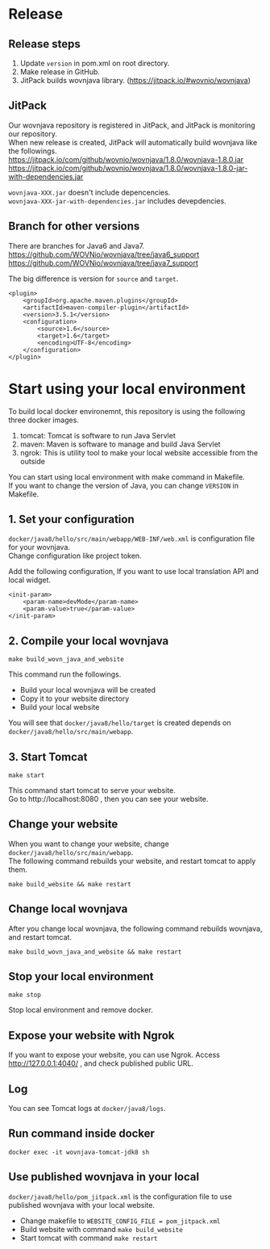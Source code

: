 # Release
## Release steps
1. Update `version` in pom.xml on root directory.
2. Make release in GitHub.
3. JitPack builds wovnjava library. (https://jitpack.io/#wovnio/wovnjava)  

## JitPack
Our wovnjava repository is registered in JitPack, and JitPack is monitoring our repository.  
When new release is created, JitPack will automatically build wovnjava like the followings.  
https://jitpack.io/com/github/wovnio/wovnjava/1.8.0/wovnjava-1.8.0.jar
https://jitpack.io/com/github/wovnio/wovnjava/1.8.0/wovnjava-1.8.0-jar-with-dependencies.jar

`wovnjava-XXX.jar` doesn't include depencencies.  
`wovnjava-XXX-jar-with-dependencies.jar` includes devepdencies.

## Branch for other versions
There are branches for Java6 and Java7.  
https://github.com/WOVNio/wovnjava/tree/java6_support
https://github.com/WOVNio/wovnjava/tree/java7_support

The big difference is version for `source` and `target`.
```
<plugin>
    <groupId>org.apache.maven.plugins</groupId>
    <artifactId>maven-compiler-plugin</artifactId>
    <version>3.5.1</version>
    <configuration>
        <source>1.6</source>
        <target>1.6</target>
        <encoding>UTF-8</encoding>
    </configuration>
</plugin>
```

# Start using your local environment
To build local docker environemnt, this repository is using the following three docker images.
1. tomcat: Tomcat is software to run Java Servlet
2. maven: Maven is software to manage and build Java Servlet
3. ngrok: This is utility tool to make your local website accessible from the outside

You can start using local environment with make command in Makefile.  
If you want to change the version of Java, you can change `VERSION` in Makefile.

## 1. Set your configuration
`docker/java8/hello/src/main/webapp/WEB-INF/web.xml` is configuration file for your wovnjava.  
Change configuration like project token.

Add the following configuration, If you want to use local translation API and local widget.
```
<init-param>
    <param-name>devMode</param-name>
    <param-value>true</param-value>
</init-param>
```

## 2. Compile your local wovnjava
```
make build_wovn_java_and_website
```
This command run the followings.
- Build your local wovnjava will be created
- Copy it to your website directory
- Build your local website

You will see that `docker/java8/hello/target` is created depends on `docker/java8/hello/src/main/webapp`.  

## 3. Start Tomcat
```
make start
```
This command start tomcat to serve your website.  
Go to http://localhost:8080 , then you can see your website.

## Change your website
When you want to change your website, change `docker/java8/hello/src/main/webapp`.  
The following command rebuilds your website, and restart tomcat to apply them.
```
make build_website && make restart
```

## Change local wovnjava
After you change local wovnjava, the following command rebuilds wovnjava, and restart tomcat.
```
make build_wovn_java_and_website && make restart
```

## Stop your local environment
```
make stop
```
Stop local environment and remove docker.

## Expose your website with Ngrok
If you want to expose your website, you can use Ngrok.
Access http://127.0.0.1:4040/ , and check published public URL.

## Log
You can see Tomcat logs at `docker/java8/logs`.

## Run command inside docker
```
docker exec -it wovnjava-tomcat-jdk8 sh
```

## Use published wovnjava in your local
`docker/java8/hello/pom_jitpack.xml` is the configuration file to use published wovnjava with your local website.
- Change makefile to `WEBSITE_CONFIG_FILE = pom_jitpack.xml`
- Build website with command `make build_website`
- Start tomcat with command `make restart`